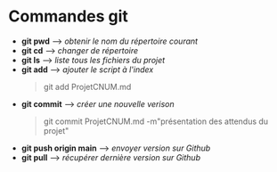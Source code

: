 # Commandes git 

* **git pwd**  --> *obtenir le nom du répertoire courant*
* **git cd** --> *changer de répertoire*
* **git ls** --> *liste tous les fichiers du projet* 
* **git add** --> *ajouter le script à l'index*
  > git add ProjetCNUM.md
* **git commit** --> *créer une nouvelle verison*
  > git commit ProjetCNUM.md -m"présentation des attendus du projet"
* **git push origin main** --> *envoyer version sur Github*
* **git pull** --> *récupérer dernière version sur Github*
